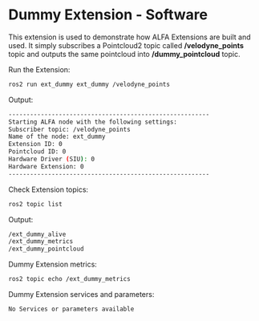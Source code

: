 # **Dummy Extension - Software**

This extension is used to demonstrate how ALFA Extensions are built and used. It simply subscribes a Pointcloud2 topic called <b>/velodyne_points</b>  topic and outputs the same pointcloud into <b>/dummy_pointcloud</b> topic.

Run the Extension:
```sh
ros2 run ext_dummy ext_dummy /velodyne_points
```
Output:
```sh
--------------------------------------------------------
Starting ALFA node with the following settings:
Subscriber topic: /velodyne_points
Name of the node: ext_dummy
Extension ID: 0
Pointcloud ID: 0
Hardware Driver (SIU): 0
Hardware Extension: 0
--------------------------------------------------------
```

Check Extension topics:

```sh
ros2 topic list
```

Output:
```sh
/ext_dummy_alive
/ext_dummy_metrics
/ext_dummy_pointcloud
```

Dummy Extension metrics:
```sh
ros2 topic echo /ext_dummy_metrics 
```

Dummy Extension services and parameters:
```sh
No Services or parameters available
```
